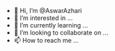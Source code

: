 - 👋 Hi, I’m @AswarAzhari
- 👀 I’m interested in ...
- 🌱 I’m currently learning ...
- 💞️ I’m looking to collaborate on ...
- 📫 How to reach me ...

<!---
AswarAzhari/AswarAzhari is a ✨ special ✨ repository because its `README.md` (this file) appears on your GitHub profile.
You can click the Preview link to take a look at your changes.
--->
